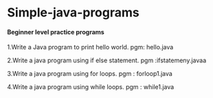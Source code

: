 # Simple-java-programs
####  Beginner level practice programs

1.Write a Java program to print hello world.
pgm: hello.java

2.Write a java program using if else statement.
pgm :ifstatemeny.javaa

3.Write a java program using for loops.
pgm : forloop1.java

4.Write a java program using while loops.
pgm : while1.java
